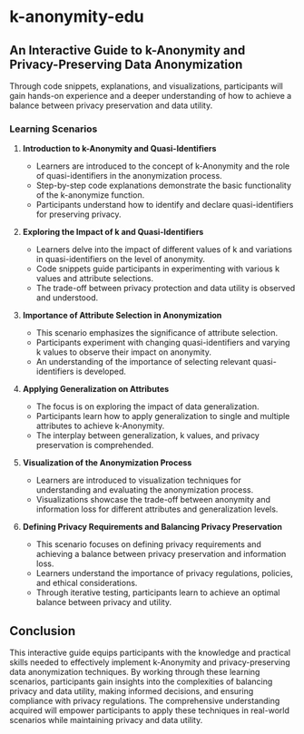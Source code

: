 # k-anonymity-edu
## An Interactive Guide to k-Anonymity and Privacy-Preserving Data Anonymization

Through code snippets, explanations, and visualizations, participants will gain hands-on experience and a deeper understanding of how to achieve a balance between privacy preservation and data utility.

### Learning Scenarios

1.  **Introduction to k-Anonymity and Quasi-Identifiers**
    
    -   Learners are introduced to the concept of k-Anonymity and the role of quasi-identifiers in the anonymization process.
    -   Step-by-step code explanations demonstrate the basic functionality of the k-anonymize function.
    -   Participants understand how to identify and declare quasi-identifiers for preserving privacy.
2.  **Exploring the Impact of k and Quasi-Identifiers**
    
    -   Learners delve into the impact of different values of k and variations in quasi-identifiers on the level of anonymity.
    -   Code snippets guide participants in experimenting with various k values and attribute selections.
    -   The trade-off between privacy protection and data utility is observed and understood.
3.  **Importance of Attribute Selection in Anonymization**
    
    -   This scenario emphasizes the significance of attribute selection.
    -   Participants experiment with changing quasi-identifiers and varying k values to observe their impact on anonymity.
    -   An understanding of the importance of selecting relevant quasi-identifiers is developed.
4.  **Applying Generalization on Attributes**
    
    -   The focus is on exploring the impact of data generalization.
    -   Participants learn how to apply generalization to single and multiple attributes to achieve k-Anonymity.
    -   The interplay between generalization, k values, and privacy preservation is comprehended.
5.  **Visualization of the Anonymization Process**
    
    -   Learners are introduced to visualization techniques for understanding and evaluating the anonymization process.
    -   Visualizations showcase the trade-off between anonymity and information loss for different attributes and generalization levels.
6.  **Defining Privacy Requirements and Balancing Privacy Preservation**
    
    -   This scenario focuses on defining privacy requirements and achieving a balance between privacy preservation and information loss.
    -   Learners understand the importance of privacy regulations, policies, and ethical considerations.
    -   Through iterative testing, participants learn to achieve an optimal balance between privacy and utility.

## Conclusion

This interactive guide equips participants with the knowledge and practical skills needed to effectively implement k-Anonymity and privacy-preserving data anonymization techniques. By working through these learning scenarios, participants gain insights into the complexities of balancing privacy and data utility, making informed decisions, and ensuring compliance with privacy regulations. The comprehensive understanding acquired will empower participants to apply these techniques in real-world scenarios while maintaining privacy and data utility.
